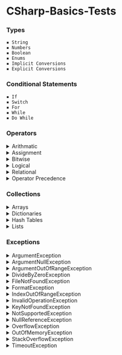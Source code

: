 # CSharp-Basics-Tests
### Types
    ▪ String 
    ▪ Numbers 
    ▪ Boolean 
    ▪ Enums 
    ▪ Implicit Conversions
    ▪ Explicit Conversions

### Conditional Statements
    ▪ If 
    ▪ Switch
    ▪ For
    ▪ While
    ▪ Do While

### Operators
 <details>   
  <summary> Arithmatic </summary>

       ▪ Addition

       ▪ Substraction

       ▪ Multiplication

       ▪ Division

       ▪ Modulus

       ▪ PreIncrement

       ▪ PostIncrement

       ▪ PreDecrement

       ▪ PostDecrement
</details>   
<details>
 <summary> Assignment </summary>

       ▪ Assignment Operator

       ▪ Add Assignment

       ▪ Substract Assignment

       ▪ Multiply Assignment

       ▪ Division Assignment

       ▪ Modulus Assignment
</details> 
<details>  
 <summary> Bitwise </summary>

       ▪ OR

       ▪ AND

       ▪ XOR

       ▪ Complement

       ▪ Shift Left

       ▪ Shift Right
</details>
<details>   
 <summary> Logical </summary>

       ▪ AND

       ▪ OR

       ▪ NOT
</details> 
<details>
 <summary> Relational </summary>

       ▪ Equal

       ▪ Not Equal

       ▪ Greater Than

       ▪ Less Than

       ▪ GreaterThanOrEqual

       ▪ LessThanOrEqual
</details> 
<details>
 <summary> Operator Precedence </summary>
</details> 

### Collections
<details>
 <summary> Arrays </summary>
 
    ▪ Declaration

    ▪ Initialization

    ▪ Multidimensional

    ▪ Update Arrays

    ▪ Sort Arrays
</details> 
<details>   
 <summary> Dictionaries </summary>
 
    ▪ Create Dictionaries

    ▪ Access Dictionaries

    ▪ Update Dictionaries

    ▪ Remove Dictionary Elements
</details> 
<details>  
 <summary> Hash Tables </summary>
 
    ▪ Create HashTables

    ▪ Update HashTables

    ▪ Remove HashTable Elements
</details> 
<details>  
 <summary> Lists </summary>
 
    ▪ Create Lists

    ▪ Access Lists

    ▪ Access Lists LINQ

    ▪ Add Values to List 

    ▪ Remove Values from List

    ▪ List Contains

    ▪ Sort List

    ▪ Update List
</details>

### Exceptions
 <details>   
  <summary> ArgumentException </summary> 
 </details>   
 <details>
  <summary> ArgumentNullException </summary> 
 </details>   
 <details>
  <summary> ArgumentOutOfRangeException </summary> 
 </details>   
 <details>
  <summary> DivideByZeroException </summary> 
 </details>   
 <details>
  <summary> FileNotFoundException </summary> 
 </details>   
 <details>
  <summary> FormatException </summary> 
 </details>   
 <details>
  <summary> IndexOutOfRangeException </summary> 
 </details>   
 <details>
  <summary> InvalidOperationException </summary> 
 </details>   
 <details>
  <summary> KeyNotFoundException </summary> 
 </details>   
 <details>
  <summary> NotSupportedException </summary> 
 </details>   
 <details>
  <summary> NullReferenceException </summary> 
 </details>   
 <details>
  <summary> OverflowException </summary> 
 </details>   
 <details>
  <summary> OutOfMemoryException </summary> 
 </details>   
 <details>
  <summary> StackOverflowException </summary> 
 </details>   
 <details>
  <summary> TimeoutException </summary> 
 </details>
